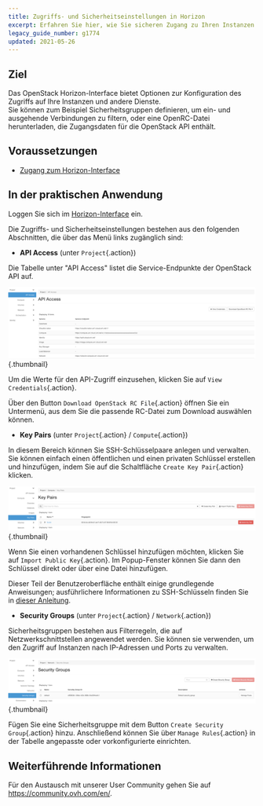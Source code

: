 ```yaml
---
title: Zugriffs- und Sicherheitseinstellungen in Horizon
excerpt: Erfahren Sie hier, wie Sie sicheren Zugang zu Ihren Instanzen einrichten
legacy_guide_number: g1774
updated: 2021-05-26
---
```


## Ziel

Das OpenStack Horizon-Interface bietet Optionen zur Konfiguration des Zugriffs auf Ihre Instanzen und andere Dienste.<br>
Sie können zum Beispiel Sicherheitsgruppen definieren, um ein- und ausgehende Verbindungen zu filtern, oder eine OpenRC-Datei herunterladen, die Zugangsdaten für die OpenStack API enthält.

## Voraussetzungen

- [Zugang zum Horizon-Interface](/pages/public_cloud/compute/introducing_horizon)

## In der praktischen Anwendung

Loggen Sie sich im [Horizon-Interface](https://horizon.cloud.ovh.net/auth/login/) ein.

Die Zugriffs- und Sicherheitseinstellungen bestehen aus den folgenden Abschnitten, die über das Menü links zugänglich sind:

- **API Access** (unter `Project`{.action})

Die Tabelle unter "API Access" listet die Service-Endpunkte der OpenStack API auf.

![Sicherheit Horizon](images/api_access.png){.thumbnail}

Um die Werte für den API-Zugriff einzusehen, klicken Sie auf `View Credentials`{.action}.

Über den Button `Download OpenStack RC File`{.action} öffnen Sie ein Untermenü, aus dem Sie die passende RC-Datei zum Download auswählen können.

- **Key Pairs** (unter `Project`{.action} / `Compute`{.action})

In diesem Bereich können Sie SSH-Schlüsselpaare anlegen und verwalten. Sie können einfach einen öffentlichen und einen privaten Schlüssel erstellen und hinzufügen, indem Sie auf die Schaltfläche `Create Key Pair`{.action} klicken.

![Sicherheit Horizon](images/key_pairs.png){.thumbnail}

Wenn Sie einen vorhandenen Schlüssel hinzufügen möchten, klicken Sie auf `Import Public Key`{.action}. Im Popup-Fenster können Sie dann den Schlüssel direkt oder über eine Datei hinzufügen.

Dieser Teil der Benutzeroberfläche enthält einige grundlegende Anweisungen; ausführlichere Informationen zu SSH-Schlüsseln finden Sie in [dieser Anleitung](/pages/platform/public-cloud/public-cloud-first-steps#schritt-1-ssh-schlussel-erstellen).

- **Security Groups** (unter `Project`{.action} / `Network`{.action})

Sicherheitsgruppen bestehen aus Filterregeln, die auf Netzwerkschnittstellen angewendet werden. Sie können sie verwenden, um den Zugriff auf Instanzen nach IP-Adressen und Ports zu verwalten.

![Sicherheit Horizon](images/security_groups.png){.thumbnail}

Fügen Sie eine Sicherheitsgruppe mit dem Button `Create Security Group`{.action} hinzu. Anschließend können Sie über `Manage Rules`{.action} in der Tabelle angepasste oder vorkonfigurierte einrichten.

## Weiterführende Informationen

Für den Austausch mit unserer User Community gehen Sie auf <https://community.ovh.com/en/>.
